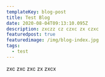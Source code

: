 ```yaml
---
templateKey: blog-post
title: Test Blog
date: 2020-08-04T09:13:10.095Z
description: zxczz cz czxc zx czxc
featuredpost: true
featuredimage: /img/blog-index.jpg
tags:
  - test
---
```

 zxc zxc zxc zx zxcx